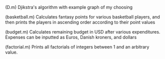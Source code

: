 (D.m) Djikstra's algorithm with example graph of my choosing

(basketball.m) Calculates fantasy points for various basketball players, and then
prints the players in ascending order according to their point values

(budget.m) Calculates remaining budget in USD after various expenditures.
Expenses can be inputted as Euros, Danish kroners, and dollars

(factorial.m) Prints all factorials of integers between 1 and an arbitrary value. 
